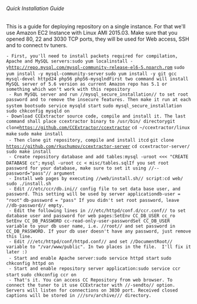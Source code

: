 ###### Quick Installation Guide

This is a guide for deploying repository on a single instance. For that
we\'ll use Amazon EC2 Instance with Linux AMI 2015.03. Make sure that
you opened 80, 22 and 3030 TCP ports, they will be used for Web access,
SSH and to connect tv tuners.

` - First, you'll need to install packets required for compilation, Apache and MySQL servers:sudo yum localinstall -y `[`http://repo.mysql.com/mysql-community-release-el6-5.noarch.rpm`](http://repo.mysql.com/mysql-community-release-el6-5.noarch.rpm)
`sudo yum install -y mysql-community-server`
`sudo yum install -y git gcc mysql-devel httpd24 php56 php56-mysqlndFirst two command will install MySQL server of 5.6 version as current Amazon repo has 5.1 or something which won't work with this repository`\
` - Run MySQL server and run //mysql_secure_installation// to set root password and to remove the insecure features. Then make it run at each system bootsudo service mysqld start`
`sudo mysql_secure_installation` `sudo chkconfig mysqld on`\
` - Download CCExtractor source code, compile and install it. The last command shall place ccextractor binary to /usr/bin/ directorygit clone `[`https://github.com/CCExtractor/ccextractor`](https://github.com/CCExtractor/ccextractor)
`cd ~/ccextractor/linux` `make` `sudo make install`\
` - Then clone git repository, compile and install itcd`
`git clone `[`https://github.com/rkuchumov/ccextractor-server`](https://github.com/rkuchumov/ccextractor-server)
`cd ccextractor-server/` `sudo make install`\
` - Create repository database and add tables:mysql -uroot <<< "CREATE DATABASE cc";`
`mysql -uroot cc < misc/tables.sqlIf you set root password for your database, make sure to set it using //--password="pass"// argument`\
` - Install web pages by executing //web/install.sh// script:cd web/`
`sudo ./install.sh`\
` - Edit ///etc/ccr/db.ini// config file to set data base user, and password. This setting will be used by server applicationdb-user = "root"`
`db-password = "pass" If you didn't set root password, leave //db-password// empty.`\
` - Edit the following lines in ///etc/httpd/conf.d/ccr.conf// to set database user and password for web pages:SetEnv CC_DB_USER cc_ro`
`SetEnv CC_DB_PASSWORD cc-read-only-user-passwordSet CC_DB_USER variable to your db user name, i.e. //root// and set password in CC_DB_PASSWORD. If your db user doesn't have any password, just remove this line.`\
` - Edit ///etc/httpd/conf/httpd.conf// and set //DocumentRoot// variable to "/var/www/public". In two places in the file.  I'll fix it later :)`\
` - Start and enable Apache server:sudo service httpd start`
`sudo chkconfig httpd on`\
` - Start and enable repository server application:sudo service ccr start`
`sudo chkconfig ccr on`\
` - That's it. You can access CC Repository from web browser. To connect the tuner to it use CCExtractor with //-sendto// option. Servers will listen for connections on 3030 port. Received closed captions will be stored in ///srv/archive/// directory.`
